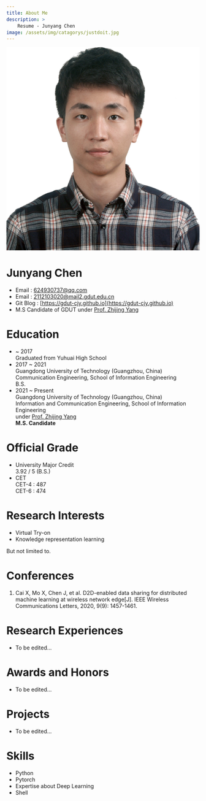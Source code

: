 ```yaml
---
title: About Me
description: > 
    Resume - Junyang Chen
image: /assets/img/catagorys/justdoit.jpg
---
```


<p align="center"><img src="/assets/post_images/xlpic.jpg" alt="img"  /></p>

# Junyang Chen

- Email : 624930737@qq.com
- Email : 2112103020@mail2.gdut.edu.cn
- Git Blog : [https://gdut-cjy.github.io](https://gdut-cjy.github.io)  
- M.S Candidate of GDUT under [Prof. Zhijing Yang](https://yzw.gdut.edu.cn/info/1118/2031.htm) 

 

# Education  
- ~ 2017   
    Graduated from Yuhuai High School  
- 2017 ~ 2021   
    Guangdong University of Technology (Guangzhou, China)  
    Communication Engineering, School of Information Engineering  
    B.S. 
- 2021 ~ Present    
    Guangdong University of Technology (Guangzhou, China)  
    Information and Communication Engineering, School of Information Engineering    
    under [Prof. Zhijing Yang](https://yzw.gdut.edu.cn/info/1118/2031.htm)    
    **M.S. Candidate**  



# Official Grade  

- University Major Credit  
    3.92 / 5 (B.S.) 
- CET     
    CET-4 : 487  
    CET-6 : 474 

 

# Research Interests  
- Virtual Try-on
- Knowledge representation learning


But not limited to.

 

# Conferences 
1. Cai X, Mo X, Chen J, et al. D2D-enabled data sharing for distributed machine learning at wireless network edge[J]. IEEE Wireless Communications Letters, 2020, 9(9): 1457-1461.


 

# Research Experiences
- To be edited...

 

# Awards and Honors
- To be edited... 

 

# Projects

- To be edited...



# Skills

- Python
- Pytorch
- Expertise about Deep Learning
- Shell
